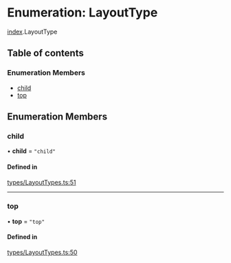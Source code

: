 # Enumeration: LayoutType

[index](../modules/index.md).LayoutType

## Table of contents

### Enumeration Members

- [child](index.LayoutType.md#child)
- [top](index.LayoutType.md#top)

## Enumeration Members

### child

• **child** = ``"child"``

#### Defined in

[types/LayoutTypes.ts:51](https://github.com/chili-publish/editor-sdk/blob/6abb55e/types/LayoutTypes.ts#L51)

___

### top

• **top** = ``"top"``

#### Defined in

[types/LayoutTypes.ts:50](https://github.com/chili-publish/editor-sdk/blob/6abb55e/types/LayoutTypes.ts#L50)
